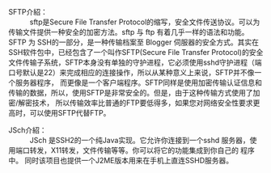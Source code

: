 SFTP介紹：</br>
　　　sftp是Secure File Transfer Protocol的缩写，安全文件传送协议。可以为传输文件提供一种安全的加密方法。sftp 与 ftp 有着几乎一样的语法和功能。
SFTP 为 SSH的一部分，是一种传输档案至 Blogger 伺服器的安全方式。其实在SSH软件包中，已经包含了一个叫作SFTP(Secure File Transfer Protocol)的安全
文件传输子系统，SFTP本身没有单独的守护进程，它必须使用sshd守护进程（端口号默认是22）来完成相应的连接操作，所以从某种意义上来说，SFTP并不像一个服务器程序，
而更像是一个客户端程序。SFTP同样是使用加密传输认证信息和传输的数据，所以，使用SFTP是非常安全的。但是，由于这种传输方式使用了加密/解密技术，
所以传输效率比普通的FTP要低得多，如果您对网络安全性要求更高时，可以使用SFTP代替FTP。

JSch介紹：</br>
　　　JSch 是SSH2的一个纯Java实现。它允许你连接到一个sshd 服务器，使用端口转发，X11转发，文件传输等等。你可以将它的功能集成到你自己的 程序中。
同时该项目也提供一个J2ME版本用来在手机上直连SSHD服务器。
